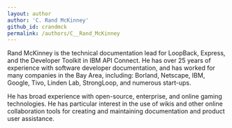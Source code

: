 ```yaml
---
layout: author
author: 'C. Rand McKinney'
github_id: crandmck
permalink: /authors/C__Rand_McKinney
---
```

Rand McKinney is the technical documentation lead for LoopBack, Express, and the Developer Toolkit in IBM API Connect. He has over 25 years of experience with software developer documentation, and has worked for many companies in the Bay Area, including: Borland, Netscape, IBM, Google, Tivo, Linden Lab, StrongLoop, and numerous start-ups.

He has broad experience with open-source, enterprise, and online gaming technologies. He has particular interest in the use of wikis and other online collaboration tools for creating and maintaining documentation and product user assistance.
